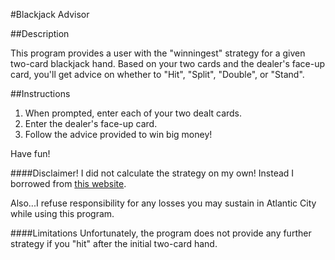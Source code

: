 #Blackjack Advisor

##Description

This program provides a user with the "winningest" strategy for a given two-card blackjack hand. Based on your two cards and the dealer's face-up card, you'll get advice on whether to "Hit", "Split", "Double", or "Stand".

##Instructions

1. When prompted, enter each of your two dealt cards. 
2. Enter the dealer's face-up card.
3. Follow the advice provided to win big money!

Have fun!


####Disclaimer!
I did not calculate the strategy on my own! Instead I borrowed from [this website](http://wizardofodds.com/games/blackjack/strategy/calculator/).

Also...I refuse responsibility for any losses you may sustain in Atlantic City while using this program.

####Limitations
Unfortunately, the program does not provide any further strategy if you "hit" after the initial two-card hand.
